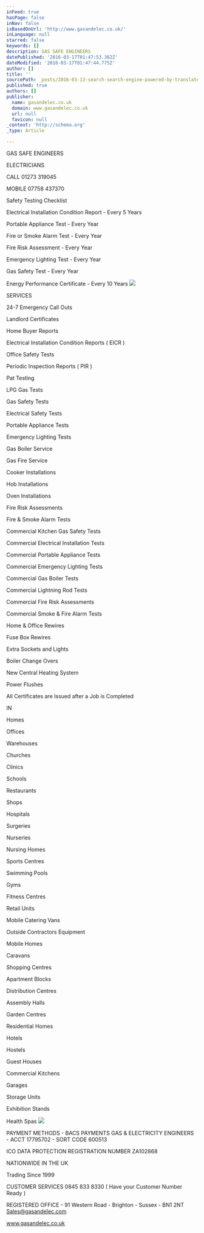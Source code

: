 ```yaml
---
inFeed: true
hasPage: false
inNav: false
isBasedOnUrl: 'http://www.gasandelec.co.uk/'
inLanguage: null
starred: false
keywords: []
description: GAS SAFE ENGINEERS
datePublished: '2016-03-17T01:47:53.362Z'
dateModified: '2016-03-17T01:47:44.775Z'
author: []
title: ''
sourcePath: _posts/2016-03-13-search-search-engine-powered-by-translate.md
published: true
authors: []
publisher:
  name: gasandelec.co.uk
  domain: www.gasandelec.co.uk
  url: null
  favicon: null
_context: 'http://schema.org'
_type: Article

---
```

GAS SAFE ENGINEERS

ELECTRICIANS 

CALL 01273 319045     

MOBILE 07758 437370 

Safety Testing Checklist

Electrical Installation Condition Report - Every 5 Years

Portable Appliance Test - Every Year

Fire or Smoke Alarm Test - Every Year

Fire Risk Assessment - Every Year

Emergency Lighting Test - Every Year  

Gas Safety Test - Every Year

Energy Performance Certificate - Every 10 Years ![](https://the-grid-user-content.s3-us-west-2.amazonaws.com/cfcc057a-336f-4e49-a921-66baee06cced.jpg)

SERVICES

24-7 Emergency Call Outs 

Landlord Certificates

Home Buyer Reports 

Electrical Installation Condition Reports ( EICR )

Office Safety Tests 

Periodic Inspection Reports ( PIR )

Pat Testing 

LPG Gas Tests 

Gas Safety Tests

Electrical Safety Tests

Portable Appliance Tests 

Emergency Lighting Tests 

Gas Boiler Service

Gas Fire Service

Cooker Installations

Hob Installations

Oven Installations 

Fire Risk Assessments 

Fire & Smoke Alarm Tests

Commercial Kitchen Gas Safety Tests

Commercial Electrical Installation Tests 

Commercial Portable Appliance Tests 

Commercial Emergency Lighting Tests 

Commercial Gas Boiler Tests

Commercial Lightning Rod Tests

Commercial Fire Risk Assessments 

Commercial Smoke & Fire Alarm Tests

Home & Office Rewires 

Fuse Box Rewires 

Extra Sockets and Lights

Boiler Change Overs 

New Central Heating System

Power Flushes

All Certificates are Issued after a Job is Completed 

IN 

Homes

Offices 

Warehouses 

Churches

Clinics 

Schools

Restaurants 

Shops 

Hospitals 

Surgeries

Nurseries

Nursing Homes

Sports Centres

Swimming Pools

Gyms

Fitness Centres 

Retail Units

Mobile Catering Vans 

Outside Contractors Equipment 

Mobile Homes

Caravans 

Shopping Centres 

Apartment Blocks 

Distribution Centres

Assembly Halls

Garden Centres

Residential Homes  

Hotels

Hostels 

Guest Houses

Commercial Kitchens 

Garages

Storage Units

Exhibition Stands

Health Spas
![](https://the-grid-user-content.s3-us-west-2.amazonaws.com/4f3c2db0-5592-4971-83dc-00c8cd3940ba.jpg)

PAYMENT METHODS - BACS PAYMENTS  GAS & ELECTRICITY ENGINEERS - ACCT 17795702 - SORT CODE  600513     

ICO DATA PROTECTION REGISTRATION NUMBER  ZA102868

NATIONWIDE IN THE  UK 

Trading Since 1999 

CUSTOMER SERVICES  0845 833 8330 ( Have your Customer Number Ready ) 

REGISTERED OFFICE - 91 Western Road - Brighton - Sussex -  BN1 2NT   Sales@gasandelec.com

www.gasandelec.co.uk